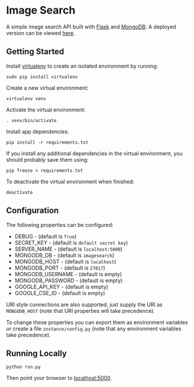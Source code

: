 # Image Search
A simple image search API built with [Flask](http://flask.pocoo.org/) and [MongoDB](https://www.mongodb.com/). A deployed version can be viewed [here](https://sliceimagesearch.herokuapp.com/).

## Getting Started
Install [virtualenv](https://virtualenv.pypa.io/en/stable/#) to create an isolated environment by running:
```
sudo pip install virtualenv
```

Create a new virtual environment:
```
virtualenv venv
```

Activate the virtual environment:
```
. venv/bin/activate
```

Install app dependencies:
```
pip install -r requirements.txt
```

If you install any additional dependencies in the virtual environment, you should probably save them using:
```
pip freeze > requirements.txt
```

To deactivate the virtual environment when finished:
```
deactivate
```

## Configuration
The following properties can be configured:

* DEBUG - (default is `True`)
* SECRET_KEY - (default is `default secret key`)
* SERVER_NAME - (default is `localhost:5000`)
* MONGODB_DB - (default is `imagesearch`)
* MONGODB_HOST - (default is `localhost`)
* MONGODB_PORT - (default is `27017`)
* MONGODB_USERNAME - (default is empty)
* MONGODB_PASSWORD - (default is empty)
* GOOGLE_API_KEY - (default is empty)
* GOOGLE_CSE_ID - (default is empty)

URI style connections are also supported, just supply the URI as `MONGODB_HOST` (note that URI properties will take precedence).

To change these properties you can export them as environment variables or create a file `instance/config.py` (note that any environment variables take precedence).

## Running Locally
```
python run.py
```
Then point your browser to [localhost:5000](http://localhost:5000).
